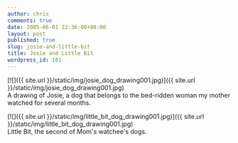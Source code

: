 ```yaml
---
author: chris
comments: true
date: 2005-06-01 22:36:00+00:00
layout: post
published: true
slug: josie-and-little-bit
title: Josie and Little Bit
wordpress_id: 101
---
```


[![]({{ site.url }}/static/img/josie_dog_drawing001.jpg)]({{ site.url }}/static/img/josie_dog_drawing001.jpg)  
A drawing of Josie, a dog that belongs to the bed-ridden woman my mother watched for several months.  
  
[![]({{ site.url }}/static/img/little_bit_dog_drawing001.jpg)]({{ site.url }}/static/img/little_bit_dog_drawing001.jpg)  
Little Bit, the second of Mom's watchee's dogs.
